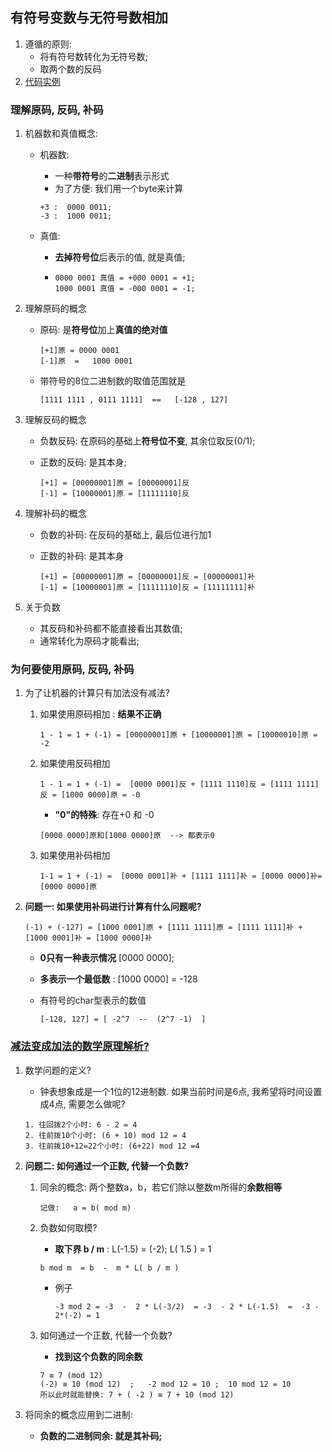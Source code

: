 ## 有符号变数与无符号数相加

1. 遵循的原则:  
   + 将有符号数转化为无符号数;
   + 取两个数的反码
2. [代码实例](https://github.com/quronghui/DataStructAndAlogrithmCode/blob/master/CompanyWrite/1_Dji/charConvertint.c)

### 理解原码, 反码, 补码

1. 机器数和真值概念:

   + 机器数:  

     + 一种**带符号**的**二进制**表示形式
     + 为了方便: 我们用一个byte来计算

     ```
     +3 :  0000 0011;
     -3	:  1000 0011;
     ```

   + 真值: 

     + **去掉符号位**后表示的值, 就是真值;

     + ```
       0000 0001 真值 = +000 0001 = +1;
       1000 0001 真值 = -000 0001 = -1;
       ```

2. 理解原码的概念

   + 原码: 是**符号位**加上**真值的绝对值**

     ```
     [+1]原 = 0000 0001
     [-1]原	=	1000 0001 
     ```

   + 带符号的8位二进制数的取值范围就是

     ```
     [1111 1111 , 0111 1111]  ==   [-128 , 127]
     ```

3. 理解反码的概念

   + 负数反码: 在原码的基础上**符号位不变**, 其余位取反(0/1);

   + 正数的反码: 是其本身;

     ```
     [+1] = [00000001]原 = [00000001]反
     [-1] = [10000001]原 = [11111110]反
     ```

4. 理解补码的概念

   + 负数的补码: 在反码的基础上, 最后位进行加1

   + 正数的补码: 是其本身

     ```
     [+1] = [00000001]原 = [00000001]反 = [00000001]补
     [-1] = [10000001]原 = [11111110]反 = [11111111]补
     ```

5. 关于负数

   + 其反码和补码都不能直接看出其数值;
   + 通常转化为原码才能看出;

### 为何要使用原码, 反码, 补码

1. 为了让机器的计算只有加法没有减法?

   1. 如果使用原码相加 : **结果不正确**

      ```
      1 - 1 = 1 + (-1) = [00000001]原 + [10000001]原 = [10000010]原 = -2
      ```

   2. 如果使用反码相加

      ```
      1 - 1 = 1 + (-1) =  [0000 0001]反 + [1111 1110]反 = [1111 1111]反 = [1000 0000]原 = -0
      ```

      + **"0"的特殊**: 存在+0 和 -0

      ```
      [0000 0000]原和[1000 0000]原  --> 都表示0
      ```

   3. 如果使用补码相加

      ```
      1-1 = 1 + (-1) =  [0000 0001]补 + [1111 1111]补 = [0000 0000]补=[0000 0000]原
      ```

2. **问题一: 如果使用补码进行计算有什么问题呢?**

   ```
   (-1) + (-127) = [1000 0001]原 + [1111 1111]原 = [1111 1111]补 + [1000 0001]补 = [1000 0000]补
   ```

   + **0只有一种表示情况** [0000 0000];

   + **多表示一个最低数** : [1000 0000] = -128

   + 有符号的char型表示的数值

     ```
     [-128, 127] = [ -2^7  --  (2^7 -1)  ] 
     ```

### [减法变成加法的数学原理解析?](https://www.cnblogs.com/zhangziqiu/archive/2011/03/30/ComputerCode.html)

1. 数学问题的定义?

   + 钟表想象成是一个1位的12进制数. 如果当前时间是6点, 我希望将时间设置成4点, 需要怎么做呢?

   ```
   1. 往回拨2个小时: 6 - 2 = 4
   2. 往前拨10个小时: (6 + 10) mod 12 = 4
   3. 往前拨10+12=22个小时: (6+22) mod 12 =4
   ```

2. **问题二: 如何通过一个正数, 代替一个负数?**

   1. 同余的概念:  两个整数a，b，若它们除以整数m所得的**余数相等**

      ```
      记做:   a = b( mod m)
      ```

   2. 负数如何取模?

      + **取下界  b / m**  :  L(-1.5) = (-2);  L( 1.5 ) = 1   

      ```
      b mod m  = b  -  m * L( b / m ) 
      ```

      + 例子

        ```
        -3 mod 2 = -3  -  2 * L(-3/2)  = -3  - 2 * L(-1.5)  =  -3 - 2*(-2) = 1
        ```

   3. 如何通过一个正数, 代替一个负数?

      + **找到这个负数的同余数**

      ```
      7 ≡ 7 (mod 12)
      (-2) ≡ 10 (mod 12)  ;   -2 mod 12 = 10 ;  10 mod 12 = 10
      所以此时就能替换: 7 + ( -2 ) ≡ 7 + 10 (mod 12)
      ```

3. 将同余的概念应用到二进制:

   + **负数的二进制同余: 就是其补码;**